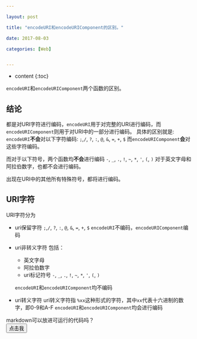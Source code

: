 ```yaml
---

layout: post

title: "encodeURI和encodeURIComponent的区别。"

date: 2017-08-03

categories: [Web]


---
```


* content
{:toc}

``encodeURI``和``encodeURIComponent``两个函数的区别。
## 结论
都是对URI字符进行编码，``encodeURI``用于对完整的URI进行编码，而``encodeURIComponent``则用于对URI中的一部分进行编码。
具体的区别就是:
``encodeURI``**不会**对以下字符编码:
``;``,``/``, ``?``, ``:``, ``@``, ``&``, ``=``, ``+``, ``$``
而``encodeURIComponent``**会**对这些字符编码。

而对于以下符号，两个函数均**不会**进行编码
``-``, ``_``, ``.``, ``!``, ``~``, ``*``, ``'``, ``(``, ``)``
对于英文字母和阿拉伯数字，也都不会进行编码。

出现在URI中的其他所有特殊符号，都将进行编码。

## URI字符
URI字符分为
- uri保留字符
	``;``,``/``, ``?``, ``:``, ``@``, ``&``, ``=``, ``+``, ``$``
    ``encodeURI``不编码，``encodeURIComponent``编码

- uri非转义字符
	包括：
	- 英文字母
	- 阿拉伯数字
	- uri标记符号
		``-``, ``_``, ``.``, ``!``, ``~``, ``*``, ``'``, ``(``, ``)``

   	``encodeURI``和``encodeURIComponent``均不编码

- uri转义字符
	uri转义字符指 ``%xx``这种形式的字符，其中``xx``代表十六进制的数字，即0-9和A-F
    ``encodeURI``和``encodeURIComponent``均会进行编码
    

<div>markdown可以放进可运行的代码吗？</div>
<button>点击我</button>
<script>
document.querySelector("button").onclick = function(){
	alert('haha')
}
<script>

